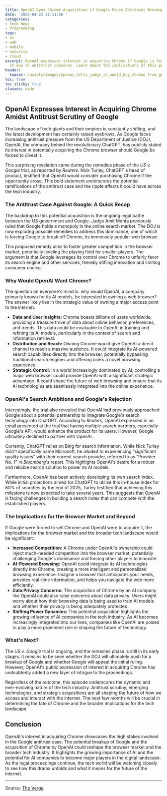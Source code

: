 ```yaml
---
title: OpenAI Eyes Chrome Acquisition if Google Faces Antitrust Breakup
date: '2025-04-22 21:11:56 '
categories:
- Tech News
- Programming
tags:
- ai
- web
- mobile
- security
- cloud
excerpt: OpenAI expresses interest in acquiring Chrome if Google is forced to sell
  it due to antitrust concerns. Learn about the implications of this potential deal.
header:
  teaser: /assets/images/openai_tells_judge_it_would_buy_chrome_from_google_20250422211155.jpg
toc: true
toc_sticky: true
classes: wide
---
```


## OpenAI Expresses Interest in Acquiring Chrome Amidst Antitrust Scrutiny of Google

The landscape of tech giants and their empires is constantly shifting, and the latest development has certainly raised eyebrows. As Google faces increasing antitrust pressure from the US Department of Justice (DOJ), OpenAI, the company behind the revolutionary ChatGPT, has publicly stated its interest in potentially acquiring the Chrome browser should Google be forced to divest it.

This surprising revelation came during the remedies phase of the *US v. Google* trial, as reported by *Reuters*. Nick Turley, ChatGPT's head of product, testified that OpenAI would consider purchasing Chrome if the opportunity arose. This bold statement underscores the potential ramifications of the antitrust case and the ripple effects it could have across the tech industry.

### The Antitrust Case Against Google: A Quick Recap

The backdrop to this potential acquisition is the ongoing legal battle between the US government and Google. Judge Amit Mehta previously ruled that Google holds a monopoly in the online search market. The DOJ is now exploring possible remedies to address this dominance, one of which is forcing Google to break off Chrome, its immensely popular web browser.

This proposed remedy aims to foster greater competition in the browser market, potentially leveling the playing field for smaller players. The argument is that Google leverages its control over Chrome to unfairly favor its search engine and other services, thereby stifling innovation and limiting consumer choice.

### Why Would OpenAI Want Chrome?

The question on everyone's mind is: why would OpenAI, a company primarily known for its AI models, be interested in owning a web browser? The answer likely lies in the strategic value of owning a major access point to the internet.

*   **Data and User Insights:** Chrome boasts billions of users worldwide, providing a treasure trove of data about online behavior, preferences, and trends. This data could be invaluable to OpenAI in training and refining its AI models, particularly in the context of search and information retrieval.
*   **Distribution and Reach:** Owning Chrome would give OpenAI a direct channel to reach a massive audience. It could integrate its AI-powered search capabilities directly into the browser, potentially bypassing traditional search engines and offering users a novel browsing experience.
*   **Strategic Control:** In a world increasingly dominated by AI, controlling a major web browser could provide OpenAI with a significant strategic advantage. It could shape the future of web browsing and ensure that its AI technologies are seamlessly integrated into the online experience.

### OpenAI's Search Ambitions and Google's Rejection

Interestingly, the trial also revealed that OpenAI had previously approached Google about a potential partnership to integrate Google's search technology into ChatGPT. According to *Reuters*, OpenAI expressed in an email presented at the trial that having multiple search partners, especially Google's API, would enhance the product for its users. However, Google ultimately declined to partner with OpenAI.

Currently, ChatGPT relies on Bing for search information. While Nick Turley didn't specifically name Microsoft, he alluded to experiencing "significant quality issues" with their current search provider, referred to as "Provider No. 1" in *Bloomberg's* report. This highlights OpenAI's desire for a robust and reliable search solution to power its AI models.

Furthermore, OpenAI has been actively developing its own search index. While initial projections aimed for ChatGPT to utilize this in-house index for 80% of searches by the end of 2025, Turley testified that achieving this milestone is now expected to take several years. This suggests that OpenAI is facing challenges in building a search index that can compete with the established players.

### The Implications for the Browser Market and Beyond

If Google were forced to sell Chrome and OpenAI were to acquire it, the implications for the browser market and the broader tech landscape would be significant:

*   **Increased Competition:** A Chrome under OpenAI's ownership could inject much-needed competition into the browser market, potentially challenging Google's dominance and forcing other players to innovate.
*   **AI-Powered Browsing:** OpenAI could integrate its AI technologies directly into Chrome, creating a more intelligent and personalized browsing experience. Imagine a browser that anticipates your needs, provides real-time information, and helps you navigate the web more efficiently.
*   **Data Privacy Concerns:** The acquisition of Chrome by an AI company like OpenAI could also raise concerns about data privacy. Users might worry about how their browsing data is being used to train AI models and whether their privacy is being adequately protected.
*   **Shifting Power Dynamics:** This potential acquisition highlights the growing influence of AI companies in the tech industry. As AI becomes increasingly integrated into our lives, companies like OpenAI are poised to play a more prominent role in shaping the future of technology.

### What's Next?

The *US v. Google* trial is ongoing, and the remedies phase is still in its early stages. It remains to be seen whether the DOJ will ultimately push for a breakup of Google and whether Google will appeal the initial ruling. However, OpenAI's public expression of interest in acquiring Chrome has undoubtedly added a new layer of intrigue to the proceedings.

Regardless of the outcome, this episode underscores the dynamic and ever-evolving nature of the tech industry. Antitrust scrutiny, emerging technologies, and strategic acquisitions are all shaping the future of how we access and interact with the internet. The next few months will be crucial in determining the fate of Chrome and the broader implications for the tech landscape.

## Conclusion

OpenAI's interest in acquiring Chrome showcases the high stakes involved in the Google antitrust case. The potential breakup of Google and the acquisition of Chrome by OpenAI could reshape the browser market and the broader tech industry. It highlights the growing importance of AI and the potential for AI companies to become major players in the digital landscape. As the legal proceedings continue, the tech world will be watching closely to see how this drama unfolds and what it means for the future of the internet.

---

Source: [The Verge](https://www.theverge.com/news/653882/openai-chrome-google-us-judge)